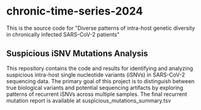 # chronic-time-series-2024

This is the source code for "Diverse patterns of intra-host genetic diversity in chronically infected SARS-CoV-2 patients"

## Suspicious iSNV Mutations Analysis
This repository contains the code and results for identifying and analyzing suspicious intra-host single nucleotide variants (iSNVs) in SARS-CoV-2 sequencing data. The primary goal of this project is to distinguish between true biological variants and potential sequencing artifacts by exploring patterns of recurrent iSNVs across multiple samples.
The final recurrent mutation report is available at suspicious_mutations_summary.tsv
